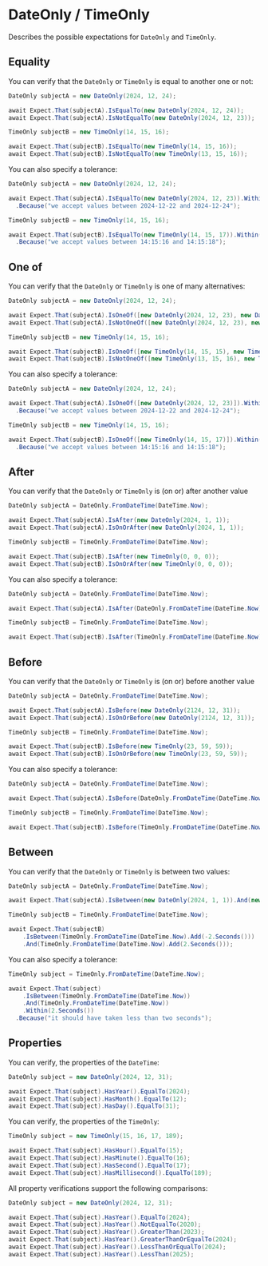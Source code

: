 # DateOnly / TimeOnly

Describes the possible expectations for `DateOnly` and `TimeOnly`.

## Equality

You can verify that the `DateOnly` or `TimeOnly` is equal to another one or not:

```csharp
DateOnly subjectA = new DateOnly(2024, 12, 24);

await Expect.That(subjectA).IsEqualTo(new DateOnly(2024, 12, 24));
await Expect.That(subjectA).IsNotEqualTo(new DateOnly(2024, 12, 23));

TimeOnly subjectB = new TimeOnly(14, 15, 16);

await Expect.That(subjectB).IsEqualTo(new TimeOnly(14, 15, 16));
await Expect.That(subjectB).IsNotEqualTo(new TimeOnly(13, 15, 16));
```

You can also specify a tolerance:

```csharp
DateOnly subjectA = new DateOnly(2024, 12, 24);

await Expect.That(subjectA).IsEqualTo(new DateOnly(2024, 12, 23)).Within(TimeSpan.FromDays(1))
  .Because("we accept values between 2024-12-22 and 2024-12-24");

TimeOnly subjectB = new TimeOnly(14, 15, 16);

await Expect.That(subjectB).IsEqualTo(new TimeOnly(14, 15, 17)).Within(TimeSpan.FromSeconds(1))
  .Because("we accept values between 14:15:16 and 14:15:18");
```

## One of

You can verify that the `DateOnly` or `TimeOnly` is one of many alternatives:

```csharp
DateOnly subjectA = new DateOnly(2024, 12, 24);

await Expect.That(subjectA).IsOneOf([new DateOnly(2024, 12, 23), new DateOnly(2024, 12, 24)]);
await Expect.That(subjectA).IsNotOneOf([new DateOnly(2024, 12, 23), new DateOnly(2024, 12, 25)]);

TimeOnly subjectB = new TimeOnly(14, 15, 16);

await Expect.That(subjectB).IsOneOf([new TimeOnly(14, 15, 15), new TimeOnly(14, 15, 16)]);
await Expect.That(subjectB).IsNotOneOf([new TimeOnly(13, 15, 16), new TimeOnly(13, 14, 15)]);
```

You can also specify a tolerance:

```csharp
DateOnly subjectA = new DateOnly(2024, 12, 24);

await Expect.That(subjectA).IsOneOf([new DateOnly(2024, 12, 23)]).Within(TimeSpan.FromDays(1))
  .Because("we accept values between 2024-12-22 and 2024-12-24");

TimeOnly subjectB = new TimeOnly(14, 15, 16);

await Expect.That(subjectB).IsOneOf([new TimeOnly(14, 15, 17)]).Within(TimeSpan.FromSeconds(1))
  .Because("we accept values between 14:15:16 and 14:15:18");
```

## After

You can verify that the `DateOnly` or `TimeOnly` is (on or) after another value

```csharp
DateOnly subjectA = DateOnly.FromDateTime(DateTime.Now);

await Expect.That(subjectA).IsAfter(new DateOnly(2024, 1, 1));
await Expect.That(subjectA).IsOnOrAfter(new DateOnly(2024, 1, 1));

TimeOnly subjectB = TimeOnly.FromDateTime(DateTime.Now);

await Expect.That(subjectB).IsAfter(new TimeOnly(0, 0, 0));
await Expect.That(subjectB).IsOnOrAfter(new TimeOnly(0, 0, 0));
```

You can also specify a tolerance:

```csharp
DateOnly subjectA = DateOnly.FromDateTime(DateTime.Now);

await Expect.That(subjectA).IsAfter(DateOnly.FromDateTime(DateTime.Now)).Within(TimeSpan.FromDays(1));

TimeOnly subjectB = TimeOnly.FromDateTime(DateTime.Now);

await Expect.That(subjectB).IsAfter(TimeOnly.FromDateTime(DateTime.Now)).Within(TimeSpan.FromSeconds(1));
```

## Before

You can verify that the `DateOnly` or `TimeOnly` is (on or) before another value

```csharp
DateOnly subjectA = DateOnly.FromDateTime(DateTime.Now);

await Expect.That(subjectA).IsBefore(new DateOnly(2124, 12, 31));
await Expect.That(subjectA).IsOnOrBefore(new DateOnly(2124, 12, 31));

TimeOnly subjectB = TimeOnly.FromDateTime(DateTime.Now);

await Expect.That(subjectB).IsBefore(new TimeOnly(23, 59, 59));
await Expect.That(subjectB).IsOnOrBefore(new TimeOnly(23, 59, 59));
```

You can also specify a tolerance:

```csharp
DateOnly subjectA = DateOnly.FromDateTime(DateTime.Now);

await Expect.That(subjectA).IsBefore(DateOnly.FromDateTime(DateTime.Now)).Within(TimeSpan.FromDays(1));

TimeOnly subjectB = TimeOnly.FromDateTime(DateTime.Now);

await Expect.That(subjectB).IsBefore(TimeOnly.FromDateTime(DateTime.Now)).Within(TimeSpan.FromSeconds(1));
```

## Between

You can verify that the `DateOnly` or `TimeOnly` is between two values:

```csharp
DateOnly subjectA = DateOnly.FromDateTime(DateTime.Now);

await Expect.That(subjectA).IsBetween(new DateOnly(2024, 1, 1)).And(new DateOnly(2123, 12, 31));

TimeOnly subjectB = TimeOnly.FromDateTime(DateTime.Now);

await Expect.That(subjectB)
    .IsBetween(TimeOnly.FromDateTime(DateTime.Now).Add(-2.Seconds()))
    .And(TimeOnly.FromDateTime(DateTime.Now).Add(2.Seconds()));
```

You can also specify a tolerance:

```csharp
TimeOnly subject = TimeOnly.FromDateTime(DateTime.Now);

await Expect.That(subject)
	.IsBetween(TimeOnly.FromDateTime(DateTime.Now))
    .And(TimeOnly.FromDateTime(DateTime.Now))
	.Within(2.Seconds())
  .Because("it should have taken less than two seconds");
```

## Properties

You can verify, the properties of the `DateTime`:

```csharp
DateOnly subject = new DateOnly(2024, 12, 31);

await Expect.That(subject).HasYear().EqualTo(2024);
await Expect.That(subject).HasMonth().EqualTo(12);
await Expect.That(subject).HasDay().EqualTo(31);
```

You can verify, the properties of the `TimeOnly`:

```csharp
TimeOnly subject = new TimeOnly(15, 16, 17, 189);

await Expect.That(subject).HasHour().EqualTo(15);
await Expect.That(subject).HasMinute().EqualTo(16);
await Expect.That(subject).HasSecond().EqualTo(17);
await Expect.That(subject).HasMillisecond().EqualTo(189);
```

All property verifications support the following comparisons:

```csharp
DateOnly subject = new DateOnly(2024, 12, 31);

await Expect.That(subject).HasYear().EqualTo(2024);
await Expect.That(subject).HasYear().NotEqualTo(2020);
await Expect.That(subject).HasYear().GreaterThan(2023);
await Expect.That(subject).HasYear().GreaterThanOrEqualTo(2024);
await Expect.That(subject).HasYear().LessThanOrEqualTo(2024);
await Expect.That(subject).HasYear().LessThan(2025);
```
